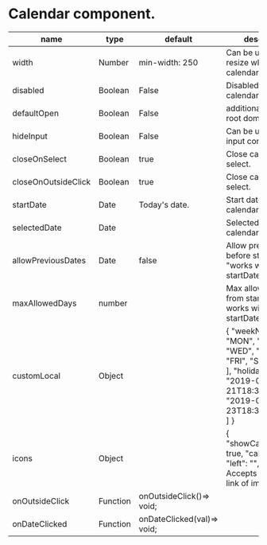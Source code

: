 # Calendar component.

<table class="table table-bordered table-striped">
    <thead>
    <tr>
        <th style="width: 100px;">name</th>
        <th style="width: 50px;">type</th>
        <th style="width: 50px;">default</th>
        <th>description</th>
    </tr>
    </thead>
    <tbody>
        <tr>
          <td>width</td>
          <td>Number</td>
          <td>min-width: 250</td>
          <td>Can be used to resize whole calendar.</td>
        </tr>
        <tr>
          <td>disabled</td>
          <td>Boolean</td>
          <td>False</td>
          <td>Disabled the calendar.</td>
        </tr>
        <tr>
          <td>defaultOpen</td>
          <td>Boolean</td>
          <td>False</td>
          <td>additional style of root dom node</td>
        </tr>
        <tr>
          <td>hideInput</td>
          <td>Boolean</td>
          <td>False</td>
          <td>Can be used to hide input container.</td>
        </tr>
        <tr>
          <td>closeOnSelect</td>
          <td>Boolean</td>
          <td>true</td>
          <td>Close calendar on select.</td>
        </tr>
        <tr>
          <td>closeOnOutsideClick</td>
          <td>Boolean</td>
          <td>true</td>
          <td>Close calendar on select.</td>
        </tr>
        <tr>
          <td>startDate</td>
          <td>Date</td>
          <td>Today's date.</td>
          <td>Start date of the calendar</td>
        </tr>
        <tr>
          <td>selectedDate</td>
          <td>Date</td>
          <td></td>
          <td>Selected date of the calendar</td>
        </tr>
        <tr>
          <td>allowPreviousDates</td>
          <td>Date</td>
          <td>false</td>
          <td>Allow previous date before start date, "works with startDate".</td>
        </tr>
        <tr>
          <td>maxAllowedDays</td>
          <td>number</td>
          <td></td>
          <td>Max allowed days from start date, " works with startDate".</td>
        </tr>
        <tr>
          <td>customLocal</td>
          <td>Object</td>
          <td></td>
          <td>
             {
                "weekName": [
                    "MON",
                    "TUE",
                    "WED",
                    "THU",
                    "FRI",
                    "SAT",
                    "SUN"
                ],
                "holidaysList": [
                    "2019-07-21T18:30:00.000Z",
                    "2019-07-23T18:30:00.000Z",
                ]
            }<br/>
        </td>
        </tr>
        <tr>
          <td>icons</td>
          <td>Object</td>
          <td></td>
          <td>
            {
                "showCalendarIcon": true, 
                "calendar": "",
                "left": "",
                "right": ""
            }, <br/>
            Accepts path and link of image icon.
          </td>
        </tr>
        <tr>
          <td>onOutsideClick</td>
          <td>Function</td>
          <td>onOutsideClick()=> void;</td>
          <td></td>
        </tr>
        <tr>
          <td>onDateClicked</td>
          <td>Function</td>
          <td>onDateClicked(val)=> void;</td>
          <td></td>
        </tr>
    </tbody>
</table>
